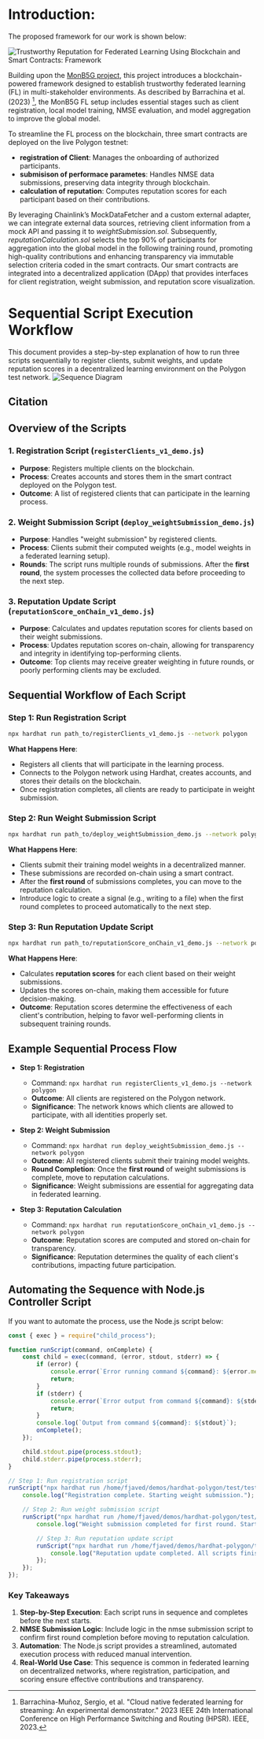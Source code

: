 # Introduction: 
The proposed framework for our work is shown below:

![Trustworthy Reputation for Federated Learning Using Blockchain and Smart Contracts: Framework](https://github.com/farhanajaved/Trust_Reputation_Blockchain_Demo/blob/main/Trust_FL_Blockchain_Framework.png)



Building upon the [MonB5G project](https://www.monb5g.eu), this project introduces a blockchain-powered framework designed to establish trustworthy federated learning (FL) in multi-stakeholder environments. As described by Barrachina et al. (2023) [^1], the MonB5G FL setup includes essential stages such as client registration, local model training, NMSE evaluation, and model aggregation to improve the global model.

To streamline the FL process on the blockchain, three smart contracts are deployed on the live Polygon testnet:

- **registration of Client**: Manages the onboarding of authorized participants.
- **submisison of performace parametes**: Handles NMSE data submissions, preserving data integrity through blockchain.
- **calculation of reputation**: Computes reputation scores for each participant based on their contributions.


By leveraging Chainlink’s MockDataFetcher and a custom external adapter, we can integrate external data sources, retrieving client information from a mock API and passing it to *weightSubmission.sol*. Subsequently, *reputationCalculation.sol* selects the top 90% of participants for aggregation into the global model in the following training round, promoting high-quality contributions and enhancing transparency via immutable selection criteria coded in the smart contracts.
Our smart contracts are integrated into a decentralized application (DApp) that provides interfaces for client registration, weight submission, and reputation score visualization.


# Sequential Script Execution Workflow

This document provides a step-by-step explanation of how to run three scripts sequentially to register clients, submit weights, and update reputation scores in a decentralized learning environment on the Polygon test network.
![Sequence Diagram](https://github.com/farhanajaved/Trust_Reputation_Blockchain_Demo/blob/main/Sequence_diagram.png)



## Citation

[^1]: Barrachina-Muñoz, Sergio, et al. "Cloud native federated learning for streaming: An experimental demonstrator." 2023 IEEE 24th International Conference on High Performance Switching and Routing (HPSR). IEEE, 2023.


## Overview of the Scripts

### 1. Registration Script (`registerClients_v1_demo.js`)
- **Purpose**: Registers multiple clients on the blockchain.
- **Process**: Creates accounts and stores them in the smart contract deployed on the Polygon test.
- **Outcome**: A list of registered clients that can participate in the learning process.

### 2. Weight Submission Script (`deploy_weightSubmission_demo.js`)
- **Purpose**: Handles "weight submission" by registered clients.
- **Process**: Clients submit their computed weights (e.g., model weights in a federated learning setup).
- **Rounds**: The script runs multiple rounds of submissions. After the **first round**, the system processes the collected data before proceeding to the next step.

### 3. Reputation Update Script (`reputationScore_onChain_v1_demo.js`)
- **Purpose**: Calculates and updates reputation scores for clients based on their weight submissions.
- **Process**: Updates reputation scores on-chain, allowing for transparency and integrity in identifying top-performing clients.
- **Outcome**: Top clients may receive greater weighting in future rounds, or poorly performing clients may be excluded.

## Sequential Workflow of Each Script

### Step 1: Run Registration Script
```bash
npx hardhat run path_to/registerClients_v1_demo.js --network polygon
```
**What Happens Here**:
- Registers all clients that will participate in the learning process.
- Connects to the Polygon network using Hardhat, creates accounts, and stores their details on the blockchain.
- Once registration completes, all clients are ready to participate in weight submission.

### Step 2: Run Weight Submission Script
```bash
npx hardhat run path_to/deploy_weightSubmission_demo.js --network polygon
```
**What Happens Here**:
- Clients submit their training model weights in a decentralized manner.
- These submissions are recorded on-chain using a smart contract.
- After the **first round** of submissions completes, you can move to the reputation calculation.
- Introduce logic to create a signal (e.g., writing to a file) when the first round completes to proceed automatically to the next step.

### Step 3: Run Reputation Update Script
```bash
npx hardhat run path_to/reputationScore_onChain_v1_demo.js --network polygon
```
**What Happens Here**:
- Calculates **reputation scores** for each client based on their weight submissions.
- Updates the scores on-chain, making them accessible for future decision-making.
- **Outcome**: Reputation scores determine the effectiveness of each client's contribution, helping to favor well-performing clients in subsequent training rounds.

## Example Sequential Process Flow

- **Step 1: Registration**
  - Command: `npx hardhat run registerClients_v1_demo.js --network polygon`
  - **Outcome**: All clients are registered on the Polygon network.
  - **Significance**: The network knows which clients are allowed to participate, with all identities properly set.

- **Step 2: Weight Submission**
  - Command: `npx hardhat run deploy_weightSubmission_demo.js --network polygon`
  - **Outcome**: All registered clients submit their training model weights.
  - **Round Completion**: Once the **first round** of weight submissions is complete, move to reputation calculations.
  - **Significance**: Weight submissions are essential for aggregating data in federated learning.

- **Step 3: Reputation Calculation**
  - Command: `npx hardhat run reputationScore_onChain_v1_demo.js --network polygon`
  - **Outcome**: Reputation scores are computed and stored on-chain for transparency.
  - **Significance**: Reputation determines the quality of each client's contributions, impacting future participation.

## Automating the Sequence with Node.js Controller Script

If you want to automate the process, use the Node.js script below:

```javascript
const { exec } = require("child_process");

function runScript(command, onComplete) {
    const child = exec(command, (error, stdout, stderr) => {
        if (error) {
            console.error(`Error running command ${command}: ${error.message}`);
            return;
        }
        if (stderr) {
            console.error(`Error output from command ${command}: ${stderr}`);
            return;
        }
        console.log(`Output from command ${command}: ${stdout}`);
        onComplete();
    });

    child.stdout.pipe(process.stdout);
    child.stderr.pipe(process.stderr);
}

// Step 1: Run registration script
runScript("npx hardhat run /home/fjaved/demos/hardhat-polygon/test/test_FL/Plots_FL/registeration/registerClients_v1_demo.js --network polygon", () => {
    console.log("Registration complete. Starting weight submission.");

    // Step 2: Run weight submission script
    runScript("npx hardhat run /home/fjaved/demos/hardhat-polygon/test/test_FL/weightSubmission/deploy_weightSubmission_demo.js --network polygon", () => {
        console.log("Weight submission completed for first round. Starting reputation update.");

        // Step 3: Run reputation update script
        runScript("npx hardhat run /home/fjaved/demos/hardhat-polygon/test/reputationscore/reputationScore_onChain_v1_demo.js --network polygon", () => {
            console.log("Reputation update completed. All scripts finished.");
        });
    });
});
```

### Key Takeaways
1. **Step-by-Step Execution**: Each script runs in sequence and completes before the next starts.
2. **NMSE Submission Logic**: Include logic in the nmse submission script to confirm first round completion before moving to reputation calculation.
3. **Automation**: The Node.js script provides a streamlined, automated execution process with reduced manual intervention.
4. **Real-World Use Case**: This sequence is common in federated learning on decentralized networks, where registration, participation, and scoring ensure effective contributions and transparency.



